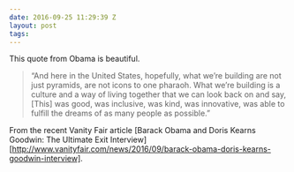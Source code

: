 ```yaml
---
date: 2016-09-25 11:29:39 Z
layout: post
tags: 
---
```


This quote from Obama is beautiful.

> “And here in the United States, hopefully, what we’re building are not just pyramids, are not icons to one pharaoh. What we’re building is a culture and a way of living together that we can look back on and say, [This] was good, was inclusive, was kind, was innovative, was able to fulfill the dreams of as many people as possible.”

From the recent Vanity Fair article [Barack Obama and Doris Kearns Goodwin: The Ultimate Exit Interview][http://www.vanityfair.com/news/2016/09/barack-obama-doris-kearns-goodwin-interview].
